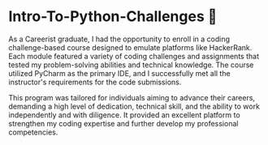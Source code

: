 # Intro-To-Python-Challenges 🐍

As a Careerist graduate, I had the opportunity to enroll in a coding challenge-based course designed to emulate platforms like HackerRank. Each module featured a variety of coding challenges and assignments that tested my problem-solving abilities and technical knowledge. The course utilized PyCharm as the primary IDE, and I successfully met all the instructor's requirements for the code submissions.

This program was tailored for individuals aiming to advance their careers, demanding a high level of dedication, technical skill, and the ability to work independently and with diligence. It provided an excellent platform to strengthen my coding expertise and further develop my professional competencies.

